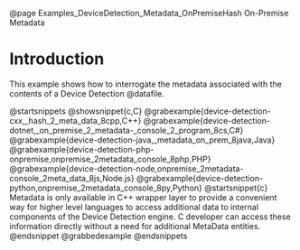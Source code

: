 @page Examples_DeviceDetection_Metadata_OnPremiseHash On-Premise Metadata

# Introduction

This example shows how to interrogate the metadata associated with the contents of a Device Detection @datafile.

@startsnippets
@showsnippet{c,C}
@grabexample{device-detection-cxx,_hash_2_meta_data_8cpp,C++}
@grabexample{device-detection-dotnet,_on_premise_2_metadata-_console_2_program_8cs,C#}
@grabexample{device-detection-java,_metadata_on_prem_8java,Java}
@grabexample{device-detection-php-onpremise,onpremise_2metadata_console_8php,PHP}
@grabexample{device-detection-node,onpremise_2metadata-console_2meta_data_8js,Node.js}
@grabexample{device-detection-python,onpremise_2metadata_console_8py,Python}
@startsnippet{c}
Metadata is only available in C++ wrapper layer to provide a convenient way for higher level languages to access additional data to internal components of the Device Detection engine. C developer can access these information directly without a need for additional MetaData entities.
@endsnippet
@grabbedexample
@endsnippets
